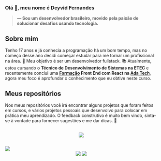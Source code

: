 ### Olá 👋, meu nome é Deyvid Fernandes

> **— Sou um desenvolvedor brasileiro, movido pela paixão de solucionar desafios usando tecnologia.**

## Sobre mim
Tenho 17 anos e já conhecia a programação há um bom tempo, mas no começo desse ano decidi começar estudar para me tornar um profissional na área. 🎯 Meu objetivo é ser um desenvolvedor fullstack. 📚 Atualmente, estou cursando o **Técnico de Desenvolvimento de Sistemas na ETEC** e recentemente conclui uma **[Formação](https://ada.tech/sou-aluno/programas/governo-de-sao-paulo-primeiro-codigo) Front End com React na [Ada Tech](https://www.linkedin.com/school/adatechbr/)**, agora meu foco é aprofundar o conhecimento que eu obtive neste curso.

## Meus repositórios
Nos meus repositórios você irá encontrar alguns projetos que foram feitos em cursos, e vários projetos pessoais que desenvolvo para colocar em prática meu aprendizado. O feedback construtivo é muito bem vindo, sinta-se à vontade para fornecer sugestões e me dar dicas. 🚀

<br>

<div align="center">
  <a href="https://skillicons.dev">
    <img src="https://skillicons.dev/icons?i=html,css,js,ts,react,java,spring,mysql"/>
  </a>
</div>

##

<div align="center">
  <a href="https://github.com/anuraghazra/github-readme-stats" target="_blank">
    <img style="display: block" src="https://github-readme-stats.vercel.app/api?username=deyvidfernandes&show_icons=true&theme=transparent&card_width=100%"/>
  </a>
  <div>
     <a href = "mailto:deyvid.guedes.fer@gmail.com"><img src="https://img.shields.io/badge/-Gmail-%23333?style=for-the-badge&logo=gmail&logoColor=white" target="_blank"></a>
    <a href="https://www.linkedin.com/in/deyvid-fernandes-dev" target="_blank"><img src="https://img.shields.io/badge/-LinkedIn-%230077B5?style=for-the-badge&logo=linkedin&logoColor=white" target="_blank"></a> 
  </div>
  
</div>



